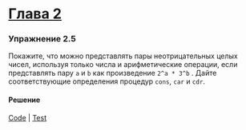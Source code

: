 # [Глава 2](../index.md#Глава-2-Построение-абстракций-с-помощью-данных)

### Упражнение 2.5
Покажите, что можно представлять пары неотрицательных целых чисел, используя только числа и арифметические операции, если представлять пару `a` и `b` как произведение `2^a * 3^b` . Дайте соответствующие определения процедур `cons`, `car` и `cdr`.

#### Решение
[Code](../../src/sicp/chapter02/2_05.clj) | [Test](../../test/sicp/chapter02/2_05_test.clj)

